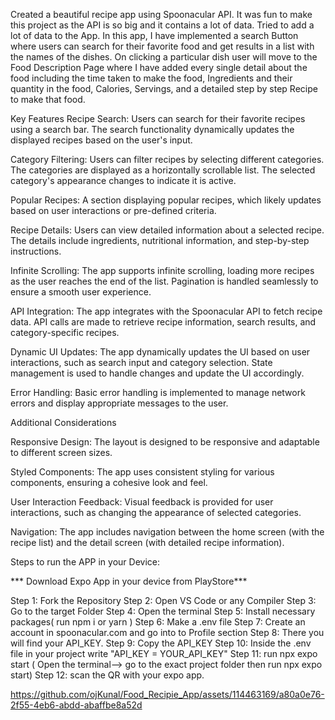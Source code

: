 Created a beautiful recipe app using Spoonacular API. It was fun to make this project as the API is so big and it contains a lot of data. Tried to add a lot of data to the App. In this app, I have implemented a search Button where users can search for their favorite food and get results in a list with the names of the dishes. On clicking a particular dish user will move to the Food Description Page where I have added every single detail about the food including the time taken to make the food, Ingredients and their quantity in the food, Calories, Servings, and a detailed step by step Recipe to make that food.

Key Features Recipe Search: Users can search for their favorite recipes using a search bar. The search functionality dynamically updates the displayed recipes based on the user's input.

Category Filtering: Users can filter recipes by selecting different categories. The categories are displayed as a horizontally scrollable list. The selected category's appearance changes to indicate it is active.

Popular Recipes: A section displaying popular recipes, which likely updates based on user interactions or pre-defined criteria.

Recipe Details: Users can view detailed information about a selected recipe. The details include ingredients, nutritional information, and step-by-step instructions.

Infinite Scrolling: The app supports infinite scrolling, loading more recipes as the user reaches the end of the list. Pagination is handled seamlessly to ensure a smooth user experience.

API Integration: The app integrates with the Spoonacular API to fetch recipe data. API calls are made to retrieve recipe information, search results, and category-specific recipes.

Dynamic UI Updates: The app dynamically updates the UI based on user interactions, such as search input and category selection. State management is used to handle changes and update the UI accordingly.

Error Handling: Basic error handling is implemented to manage network errors and display appropriate messages to the user.

Additional Considerations

Responsive Design: The layout is designed to be responsive and adaptable to different screen sizes.

Styled Components: The app uses consistent styling for various components, ensuring a cohesive look and feel.

User Interaction Feedback: Visual feedback is provided for user interactions, such as changing the appearance of selected categories.

Navigation: The app includes navigation between the home screen (with the recipe list) and the detail screen (with detailed recipe information).

Steps to run the APP in your Device:

*** Download Expo App in your device from PlayStore***

Step 1: Fork the Repository Step 2: Open VS Code or any Compiler Step 3: Go to the target Folder Step 4: Open the terminal Step 5: Install necessary packages( run npm i or yarn ) Step 6: Make a .env file Step 7: Create an account in spoonacular.com and go into to Profile section Step 8: There you will find your API_KEY. Step 9: Copy the API_KEY Step 10: Inside the .env file in your project write "API_KEY = YOUR_API_KEY" Step 11: run npx expo start ( Open the terminal--> go to the exact project folder then run npx expo start) Step 12: scan the QR with your expo app.



https://github.com/ojKunal/Food_Recipie_App/assets/114463169/a80a0e76-2f55-4eb6-abdd-abaffbe8a52d




